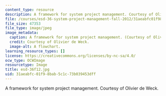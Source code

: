 ```yaml
---
content_type: resource
description: A framework for system project management. Courtesy of Olivier de Weck.
file: /courses/esd-36-system-project-management-fall-2012/31aeabfc01f98bab5c1c73b039453dff_esd-36f12.jpg
file_size: 47353
file_type: image/jpeg
image_metadata:
  caption: A framework for system project management. (Courtesy of Olivier de Weck.)
  credit: Courtesy of Olivier de Weck.
  image-alt: A flowchart.
learning_resource_types: []
license: https://creativecommons.org/licenses/by-nc-sa/4.0/
ocw_type: OCWImage
resourcetype: Image
title: esd-36f12.jpg
uid: 31aeabfc-01f9-8bab-5c1c-73b039453dff
---
```

A framework for system project management. Courtesy of Olivier de Weck.